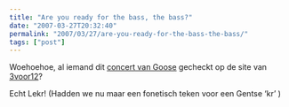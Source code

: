 ```yaml
---
title: "Are you ready for the bass, the bass?"
date: "2007-03-27T20:32:40"
permalink: "2007/03/27/are-you-ready-for-the-bass-the-bass/"
tags: ["post"]
---
```

Woehoehoe, al iemand dit [concert van Goose](http://3voor12.vpro.nl/speler/ondemand/32678402 "http://3voor12.vpro.nl/speler/ondemand/32678402") gecheckt op de site van [3voor12](http://3voor12.vpro.nl/index.jsp "http://3voor12.vpro.nl/index.jsp")?

Echt Lekr! (Hadden we nu maar een fonetisch teken voor een Gentse ‘kr’ )
